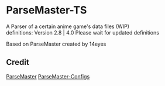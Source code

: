 # ParseMaster-TS

A Parser of a certain anime game's data files (WIP)  
definitions: Version 2.8 | 4.0 Please wait for updated definitions  

Based on ParseMaster created by 14eyes  

## Credit

[ParseMaster](https://github.com/14eyes/ParseMaster)
[ParseMaster-Configs](https://github.com/14eyes/ParseMaster-Configs)

